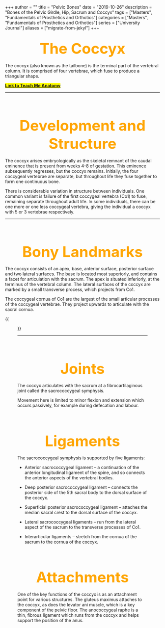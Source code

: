 +++
author = ""
title = "Pelvic Bones"
date = "2019-10-26"
description = "Bones of the Pelvic Girdle, Hip, Sacrum and Coccyx"
tags = ["Masters", "Fundamentals of Prosthetics and Orthotics"]
categories = ["Masters", "Fundamentals of Prosthetics and Orthotics"]
series = ["University Journal"]
aliases = ["migrate-from-jekyl"]
+++

<font size="+7" color="orange"><center> The Coccyx </center></font>  
---

The coccyx (also known as the tailbone) is the terminal part of the vertebral column. It is comprised of four vertebrae, which fuse to produce a triangular shape.

**<mark>[Link to Teach Me Anatomy](https://teachmeanatomy.info/pelvis/bones/)<mark>**

---

<br><br>

<font size="+7" color="orange"><center> Development and Structure </center></font>  
---

The coccyx arises embryologically as the skeletal remnant of the caudal eminence that is present from weeks 4-8 of gestation. This eminence subsequently regresses, but the coccyx remains. Initially, the four coccygeal vertebrae are separate, but throughout life they fuse together to form one continuous bone.

There is considerable variation in structure between individuals. One common variant is failure of the first coccygeal vertebra (Co1) to fuse, remaining separate throughout adult life. In some individuals, there can be one more or one less coccygeal vertebra, giving the individual a coccyx with 5 or 3 vertebrae respectively.

---

<br><br>

<font size="+7" color="orange"><center> Bony Landmarks </center></font>  
---

The coccyx consists of an apex, base, anterior surface, posterior surface and two lateral surfaces. The base is located most superiorly, and contains a facet for articulation with the sacrum. The apex is situated inferiorly, at the terminus of the vertebral column. The lateral surfaces of the coccyx are marked by a small transverse process, which projects from Co1.

The coccygeal cornua of Co1 are the largest of the small articular processes of the coccygeal vertebrae. They project upwards to articulate with the sacral cornua.

{{<figure src="/2019-10-14/Bony-Landmarks-of-the-Coccyx.jpg" class="post-cover" align="centre">}}

---

<br><br>

<font size="+7" color="orange"><center> Joints </center></font>  
---

The coccyx articulates with the sacrum at a fibrocartilaginous joint called the sacrococcygeal symphysis.

Movement here is limited to minor flexion and extension which occurs passively, for example during defecation and labour.

<br><br>

<font size="+7" color="orange"><center> Ligaments </center></font>  
---

The sacrococcygeal symphysis is supported by five ligaments:

- Anterior sacrococcygeal ligament – a continuation of the anterior longitudinal ligament of the spine, and so connects the anterior aspects of the vertebral bodies.

- Deep posterior sacrococcygeal ligament – connects the posterior side of the 5th sacral body to the dorsal surface of the coccyx.

- Superficial posterior sacrococcygeal ligament – attaches the median sacral crest to the dorsal surface of the coccyx.

- Lateral sacrococcygeal ligaments – run from the lateral aspect of the sacrum to the transverse processes of Co1.

- Interarticular ligaments – stretch from the cornua of the sacrum to the cornua of the coccyx.

<br><br>

<font size="+7" color="orange"><center> Attachments </center></font>  
---

One of the key functions of the coccyx is as an attachment point for various structures. The gluteus maximus attaches to the coccyx, as does the levator ani muscle, which is a key component of the pelvic floor. The anococcygeal raphe is a thin, fibrous ligament which runs from the coccyx and helps support the position of the anus.